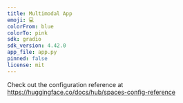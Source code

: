 ```yaml
---
title: Multimodal App
emoji: 💻
colorFrom: blue
colorTo: pink
sdk: gradio
sdk_version: 4.42.0
app_file: app.py
pinned: false
license: mit
---
```


Check out the configuration reference at https://huggingface.co/docs/hub/spaces-config-reference
